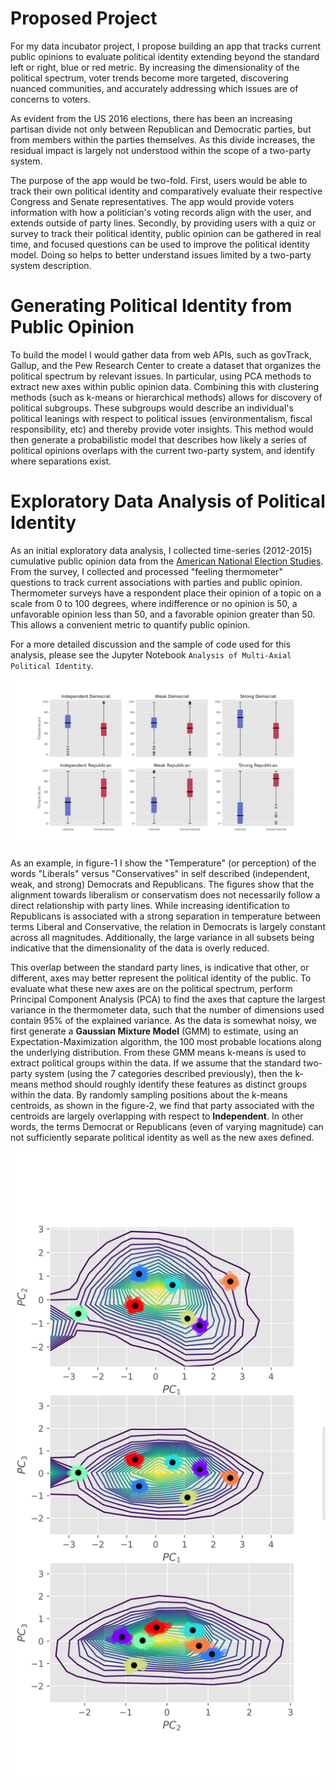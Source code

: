 # Proposed Project

For my data incubator project, I propose building an app that tracks current public opinions to evaluate political identity extending beyond the standard left or right, blue or red metric.  By increasing the dimensionality of the political spectrum, voter trends become more targeted, discovering nuanced communities, and accurately addressing which issues are of concerns to voters.

As evident from the US 2016 elections, there has been an increasing partisan divide not only between Republican and Democratic parties, but from members within the parties themselves. As this divide increases, the residual impact is largely not understood within the scope of a two-party system.

The purpose of the app would be two-fold. First, users would be able to track their own political identity and comparatively evaluate their respective Congress and Senate representatives. The app would provide voters information with how a politician's voting records align with the user, and extends outside of party lines. Secondly, by providing users with a quiz or survey to track their political identity, public opinion can be gathered in real time, and focused questions can be used to improve the political identity model. Doing so helps to better understand issues limited by a two-party system description.

# Generating Political Identity from Public Opinion

To build the model I would gather data from web APIs, such as govTrack, Gallup, and the Pew Research Center to create a dataset that organizes the political spectrum by relevant issues. In particular, using PCA methods to extract new axes within public opinion data. Combining this with clustering methods (such as k-means or hierarchical methods) allows for discovery of political subgroups. These subgroups would describe an individual's political leanings with respect to political issues (environmentalism, fiscal responsibility, etc) and thereby provide voter insights. This method would then generate a probabilistic model that describes how likely a series of political opinions overlaps with the current two-party system, and identify where separations exist.

# Exploratory Data Analysis of Political Identity

As an initial exploratory data analysis, I collected time-series (2012-2015) cumulative public opinion data from the [American National Election Studies][1]. From the survey, I collected and processed "feeling thermometer" questions to track current associations with parties and public opinion. Thermometer surveys have a respondent place their opinion of a topic on a scale from 0 to 100 degrees, where indifference or no opinion is 50, a unfavorable opinion less than 50, and a favorable opinion greater than 50. This allows a convenient metric to quantify public opinion.

For a more detailed discussion and the sample of code used for this analysis, please see the Jupyter Notebook `Analysis of Multi-Axial Political Identity`.

![fig1](Figures/fig1.svg)

As an example, in figure-1 I show the "Temperature" (or perception) of the words "Liberals" versus "Conservatives" in self described (independent, weak, and strong) Democrats and Republicans. The figures show that the alignment towards liberalism or conservatism does not necessarily follow a direct relationship with party lines. While increasing identification to Republicans is associated with a strong separation in temperature between terms Liberal and Conservative, the relation in Democrats is largely constant across all magnitudes. Additionally, the large variance in all subsets being indicative that the dimensionality of the data is overly reduced.

This overlap between the standard party lines, is indicative that other, or different, axes may better represent the political identity of the public. To evaluate what these new axes are on the political spectrum, perform Principal Component Analysis (PCA) to find the axes that capture the largest variance in the thermometer data, such that the number of dimensions used contain 95% of the explained variance. As the data is somewhat noisy, we first generate a **Gaussian Mixture Model** (GMM) to estimate, using an Expectation-Maximization algorithm, the 100 most probable locations along the underlying distribution. From these GMM means k-means is used to extract political groups within the data. If we assume that the standard two-party system (using the 7 categories described previously), then the k-means method should roughly identify these features as distinct groups within the data. By randomly sampling positions about the k-means centroids, as shown in the figure-2, we find that party associated with the centroids are largely overlapping with respect to **Independent**. In other words, the terms Democrat or Republicans (even of varying magnitude) can not sufficiently separate political identity as well as the new axes defined.

![fig2](Figures/fig2.svg)

[1]: http://www.electionstudies.org/studypages/download/datacenter_all_NoData.php
